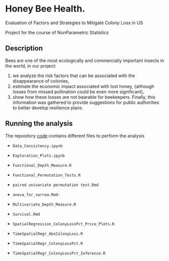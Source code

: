 # Honey Bee Health. 
Evaluation of Factors and Strategies to Mitigate Colony Loss in US

Project for the course of NonParametric Statistics

## Description
Bees are one of the most ecologically and commercially important insects in the world, in our project:
1. we analyze the risk factors that can be associated with the disappearance of colonies,
2. estimate the economic impact associated with lost honey, (although losses from missed pollination could be even more significant),
3. show how these losses are not bearable for beekeepers.
Finally, this information was gathered to provide suggestions for public authorities to better develop resilience plans.

## Running the analysis

The repository [code](https://github.com/gabrielecorbo/Bayesian-mixture-model-for-environmental-application/tree/main/code) contains different files to perform the analysis

- `Data_Consistency.ipynb` 
- `Exploration_Plots.ipynb` 

- `Functional_Depth_Measure.R`
- `Functional_Permutation_Tests.R`
- `paired univariate permutation test.Rmd`
- `anova_for_varroa.Rmd-`
- `Multivariate_Depth_Measure.R`

- `Survival.Rmd`
- `SpatialRegression_ColonyLossPct_Price_Plots.R`
- `TimeSpatialRegr_AbsColonyLoss.R`
- `TimeSpatialRegr_ColonyLossPct.R`
- `TimeSpatialRegr_ColonyLossPct_Inference.R`
